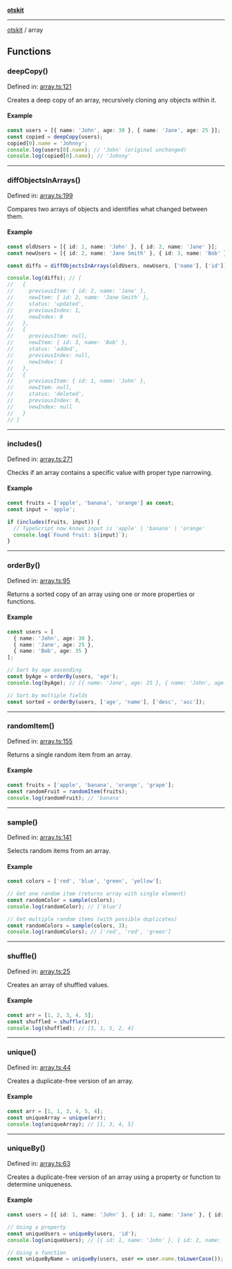 [**otskit**](README.md)

***

[otskit](README.md) / array

## Functions

### deepCopy()

Defined in: [array.ts:121](https://github.com/floppyos/floppyos.com/blob/51c1deec67cf0359f780339b20284f48d889ab9b/shared/packages/otskit/src/array.ts#L121)

Creates a deep copy of an array, recursively cloning any objects within it.

#### Example

```ts
const users = [{ name: 'John', age: 30 }, { name: 'Jane', age: 25 }];
const copied = deepCopy(users);
copied[0].name = 'Johnny';
console.log(users[0].name); // 'John' (original unchanged)
console.log(copied[0].name); // 'Johnny'
```

***

### diffObjectsInArrays()

Defined in: [array.ts:199](https://github.com/floppyos/floppyos.com/blob/51c1deec67cf0359f780339b20284f48d889ab9b/shared/packages/otskit/src/array.ts#L199)

Compares two arrays of objects and identifies what changed between them.

#### Example

```ts
const oldUsers = [{ id: 1, name: 'John' }, { id: 2, name: 'Jane' }];
const newUsers = [{ id: 2, name: 'Jane Smith' }, { id: 3, name: 'Bob' }];

const diffs = diffObjectsInArrays(oldUsers, newUsers, ['name'], ['id']);

console.log(diffs); // [
//   {
//     previousItem: { id: 2, name: 'Jane' },
//     newItem: { id: 2, name: 'Jane Smith' },
//     status: 'updated',
//     previousIndex: 1,
//     newIndex: 0
//   },
//   {
//     previousItem: null,
//     newItem: { id: 3, name: 'Bob' },
//     status: 'added',
//     previousIndex: null,
//     newIndex: 1
//   },
//   {
//     previousItem: { id: 1, name: 'John' },
//     newItem: null,
//     status: 'deleted',
//     previousIndex: 0,
//     newIndex: null
//   }
// ]
```

***

### includes()

Defined in: [array.ts:271](https://github.com/floppyos/floppyos.com/blob/51c1deec67cf0359f780339b20284f48d889ab9b/shared/packages/otskit/src/array.ts#L271)

Checks if an array contains a specific value with proper type narrowing.

#### Example

```ts
const fruits = ['apple', 'banana', 'orange'] as const;
const input = 'apple';

if (includes(fruits, input)) {
  // TypeScript now knows input is 'apple' | 'banana' | 'orange'
  console.log(`Found fruit: ${input}`);
}
```

***

### orderBy()

Defined in: [array.ts:95](https://github.com/floppyos/floppyos.com/blob/51c1deec67cf0359f780339b20284f48d889ab9b/shared/packages/otskit/src/array.ts#L95)

Returns a sorted copy of an array using one or more properties or functions.

#### Example

```ts
const users = [
  { name: 'John', age: 30 },
  { name: 'Jane', age: 25 },
  { name: 'Bob', age: 35 }
];

// Sort by age ascending
const byAge = orderBy(users, 'age');
console.log(byAge); // [{ name: 'Jane', age: 25 }, { name: 'John', age: 30 }, { name: 'Bob', age: 35 }]

// Sort by multiple fields
const sorted = orderBy(users, ['age', 'name'], ['desc', 'asc']);
```

***

### randomItem()

Defined in: [array.ts:155](https://github.com/floppyos/floppyos.com/blob/51c1deec67cf0359f780339b20284f48d889ab9b/shared/packages/otskit/src/array.ts#L155)

Returns a single random item from an array.

#### Example

```ts
const fruits = ['apple', 'banana', 'orange', 'grape'];
const randomFruit = randomItem(fruits);
console.log(randomFruit); // 'banana'
```

***

### sample()

Defined in: [array.ts:141](https://github.com/floppyos/floppyos.com/blob/51c1deec67cf0359f780339b20284f48d889ab9b/shared/packages/otskit/src/array.ts#L141)

Selects random items from an array.

#### Example

```ts
const colors = ['red', 'blue', 'green', 'yellow'];

// Get one random item (returns array with single element)
const randomColor = sample(colors);
console.log(randomColor); // ['blue']

// Get multiple random items (with possible duplicates)
const randomColors = sample(colors, 3);
console.log(randomColors); // ['red', 'red', 'green']
```

***

### shuffle()

Defined in: [array.ts:25](https://github.com/floppyos/floppyos.com/blob/51c1deec67cf0359f780339b20284f48d889ab9b/shared/packages/otskit/src/array.ts#L25)

Creates an array of shuffled values.

#### Example

```ts
const arr = [1, 2, 3, 4, 5];
const shuffled = shuffle(arr);
console.log(shuffled); // [3, 1, 5, 2, 4]
```

***

### unique()

Defined in: [array.ts:44](https://github.com/floppyos/floppyos.com/blob/51c1deec67cf0359f780339b20284f48d889ab9b/shared/packages/otskit/src/array.ts#L44)

Creates a duplicate-free version of an array.

#### Example

```ts
const arr = [1, 1, 3, 4, 5, 4];
const uniqueArray = unique(arr);
console.log(uniqueArray); // [1, 3, 4, 5]
```

***

### uniqueBy()

Defined in: [array.ts:63](https://github.com/floppyos/floppyos.com/blob/51c1deec67cf0359f780339b20284f48d889ab9b/shared/packages/otskit/src/array.ts#L63)

Creates a duplicate-free version of an array using a property or function to determine uniqueness.

#### Example

```ts
const users = [{ id: 1, name: 'John' }, { id: 2, name: 'Jane' }, { id: 1, name: 'John' }];

// Using a property
const uniqueUsers = uniqueBy(users, 'id');
console.log(uniqueUsers); // [{ id: 1, name: 'John' }, { id: 2, name: 'Jane' }]

// Using a function
const uniqueByName = uniqueBy(users, user => user.name.toLowerCase());
```
